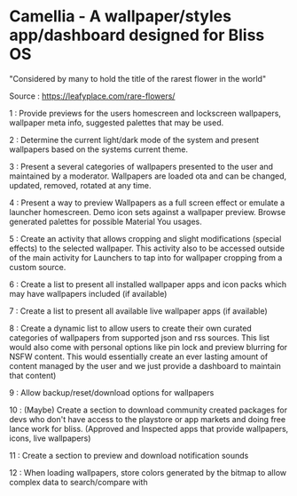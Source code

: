 # Camellia - A wallpaper/styles app/dashboard designed for Bliss OS

"Considered by many to hold the title of the rarest flower in the world"

Source : https://leafyplace.com/rare-flowers/

1 : Provide previews for the users homescreen and lockscreen wallpapers, wallpaper meta info, suggested palettes that may be used. 

2 : Determine the current light/dark mode of the system and present wallpapers based on the systems current theme. 

3 : Present a several categories of wallpapers presented to the user and maintained by a moderator. Wallpapers are loaded ota and can be changed, updated, removed, rotated at any time. 

4 : Present a way to preview Wallpapers as a full screen effect or emulate a launcher homescreen. Demo icon sets against a wallpaper preview. Browse generated palettes for possible Material You usages. 

5 : Create an activity that allows cropping and slight modifications (special effects) to the selected wallpaper. This activity also to be accessed outside of the main activity for Launchers to tap into for wallpaper cropping from a custom source. 

6 : Create a list to present all installed wallpaper apps and icon packs which may have wallpapers included (if available) 

7 : Create a list to present all available live wallpaper apps (if available) 

8 : Create a dynamic list to allow users to create their own curated categories of wallpapers from supported json and rss sources. This list would also come with personal options like pin lock and preview blurring for NSFW content. This would essentially create an ever lasting amount of content managed by the user and we just provide a dashboard to maintain that content) 

9 : Allow backup/reset/download options for wallpapers

10 : (Maybe) Create a section to download community created packages for devs who don't have access to the playstore or app markets and doing free lance work for bliss. (Approved and Inspected apps that provide wallpapers, icons, live wallpapers) 

11 : Create a section to preview and download notification sounds

12 : When loading wallpapers, store colors generated by the bitmap to allow complex data to search/compare with

